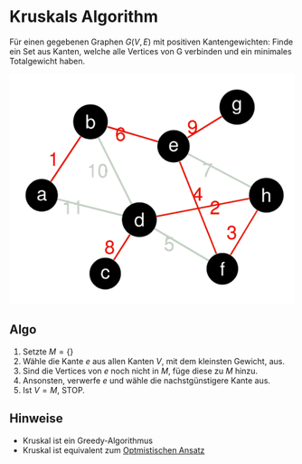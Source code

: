 # Kruskals Algorithm

Für einen gegebenen Graphen $G(V,E)$ mit positiven Kantengewichten:
    Finde ein Set aus Kanten, welche alle Vertices von G verbinden und ein minimales Totalgewicht haben.

![Prims Algorithm](images/minimum_spanning_tree.png)

## Algo

1. Setzte $M=\{\}$
2. Wähle die Kante $e$ aus allen Kanten $V$, mit dem kleinsten Gewicht, aus.
3. Sind die Vertices von $e$ noch nicht in $M$, füge diese zu $M$ hinzu.
4. Ansonsten, verwerfe $e$ und wähle die nachstgünstigere Kante aus.
5. Ist $V=M$, STOP.

## Hinweise

- Kruskal ist ein Greedy-Algorithmus
- Kruskal ist equivalent zum [Optmistischen Ansatz](./SpanningTrees/OptimistischerAnsatz)